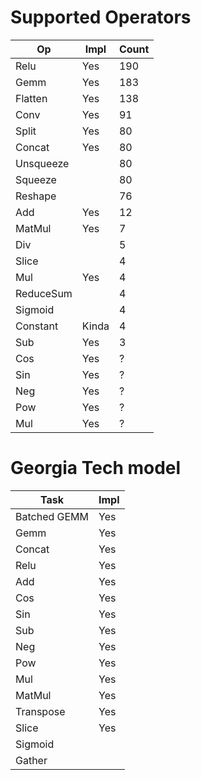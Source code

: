 # Supported Operators

| Op        | Impl  | Count |
| --------- | ----- | ----- |
| Relu      | Yes   | 190   |
| Gemm      | Yes   | 183   |
| Flatten   | Yes   | 138   |
| Conv      | Yes   | 91    |
| Split     | Yes   | 80    |
| Concat    | Yes   | 80    |
| Unsqueeze |       | 80    |
| Squeeze   |       | 80    |
| Reshape   |       | 76    |
| Add       | Yes   | 12    |
| MatMul    | Yes   | 7     |
| Div       |       | 5     |
| Slice     |       | 4     |
| Mul       | Yes   | 4     |
| ReduceSum |       | 4     |
| Sigmoid   |       | 4     |
| Constant  | Kinda | 4     |
| Sub       | Yes   | 3     |
| Cos       | Yes   | ?     |
| Sin       | Yes   | ?     |
| Neg       | Yes   | ?     |
| Pow       | Yes   | ?     |
| Mul       | Yes   | ?     |


# Georgia Tech model
| Task         | Impl |
| ------------ | ---- |
| Batched GEMM | Yes  |
| Gemm         | Yes  |
| Concat       | Yes  |
| Relu         | Yes  |
| Add          | Yes  |
| Cos          | Yes  |
| Sin          | Yes  |
| Sub          | Yes  |
| Neg          | Yes  |
| Pow          | Yes  |
| Mul          | Yes  |
| MatMul       | Yes  |
| Transpose    | Yes  |
| Slice        | Yes  |
| Sigmoid      |      |
| Gather       |      |